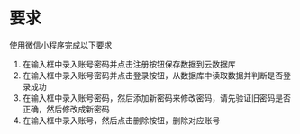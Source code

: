 # 要求

使用微信小程序完成以下要求

1. 在输入框中录入账号密码并点击注册按钮保存数据到云数据库
2. 在输入框中录入账号密码并点击登录按钮，从数据库中读取数据并判断是否登录成功
3. 在输入框中录入账号密码，然后添加新密码来修改密码，请先验证旧密码是否正确，然后修改成新密码
4. 在输入框中录入账号，然后点击删除按钮，删除对应账号